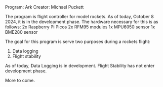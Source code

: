 Program: Ark
Creator: Michael Puckett

The program is flight controller for model rockets.
As of today, October 8 2024, it is in the development phase.
The hardware necessary for this is as follows:
2x Raspberry Pi Picos
2x RFM95 modules
1x MPU6050 sensor
1x BME280 sensor

The goal for this program is serve two purposes during a rockets flight:
1) Data logging 
2) Flight stability

As of today, Data Logging is in development. Flight Stability has not enter development phase.

More to come.
